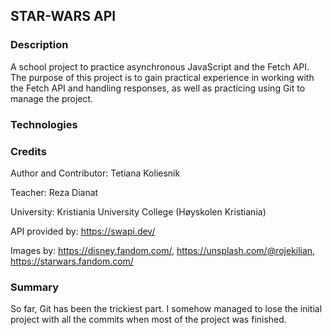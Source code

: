 ## STAR-WARS API

### Description
A school project to practice asynchronous JavaScript and the Fetch API. 
The purpose of this project is to gain practical experience in working with the Fetch API and handling responses, as well as practicing using Git to manage the project.
### Technologies


### Credits
Author and Contributor: Tetiana Koliesnik

Teacher: Reza Dianat

University: Kristiania University College (Høyskolen Kristiania)

API provided by: https://swapi.dev/

Images by: https://disney.fandom.com/, https://unsplash.com/@rojekilian, https://starwars.fandom.com/

### Summary
So far, Git has been the trickiest part. I somehow managed to lose the initial project with all the commits when most of the project was finished.

